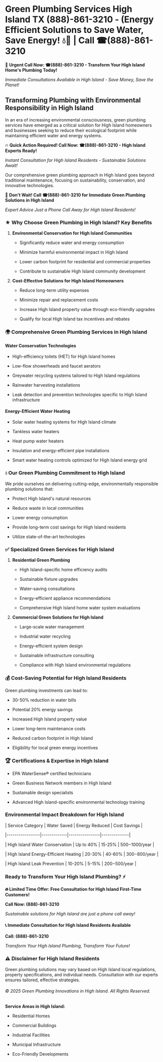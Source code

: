 # Green Plumbing Services High Island TX (888)-861-3210 - (Energy Efficient Solutions to Save Water, Save Energy! 💧🌿 | Call ☎(888)-861-3210

🚨 **Urgent Call Now: ☎(888)-861-3210 - Transform Your High Island Home's Plumbing Today!**
*Immediate Consultations Available in High Island - Save Money, Save the Planet!*

## Transforming Plumbing with Environmental Responsibility in High Island

In an era of increasing environmental consciousness, green plumbing services have emerged as a critical solution for High Island homeowners and businesses seeking to reduce their ecological footprint while maintaining efficient water and energy systems. 

🔥 **Quick Action Required! Call Now: ☎(888)-861-3210 - High Island Experts Ready!**
*Instant Consultation for High Island Residents - Sustainable Solutions Await!*

Our comprehensive green plumbing approach in High Island goes beyond traditional maintenance, focusing on sustainability, conservation, and innovative technologies.

🚨 **Don't Wait! Call ☎(888)-861-3210 for Immediate Green Plumbing Solutions in High Island**
*Expert Advice Just a Phone Call Away for High Island Residents!*

### ★ Why Choose Green Plumbing in High Island? Key Benefits

1. **Environmental Conservation for High Island Communities** 
   - Significantly reduce water and energy consumption
   - Minimize harmful environmental impact in High Island
   - Lower carbon footprint for residential and commercial properties
   - Contribute to sustainable High Island community development

2. **Cost-Effective Solutions for High Island Homeowners** 
   - Reduce long-term utility expenses
   - Minimize repair and replacement costs
   - Increase High Island property value through eco-friendly upgrades
   - Qualify for local High Island tax incentives and rebates

### 🌍 Comprehensive Green Plumbing Services in High Island

#### Water Conservation Technologies
- High-efficiency toilets (HET) for High Island homes
- Low-flow showerheads and faucet aerators
- Greywater recycling systems tailored to High Island regulations
- Rainwater harvesting installations
- Leak detection and prevention technologies specific to High Island infrastructure

#### Energy-Efficient Water Heating
- Solar water heating systems for High Island climate
- Tankless water heaters
- Heat pump water heaters
- Insulation and energy-efficient pipe installations
- Smart water heating controls optimized for High Island energy grid

### 💧 Our Green Plumbing Commitment to High Island

We pride ourselves on delivering cutting-edge, environmentally responsible plumbing solutions that:
- Protect High Island's natural resources
- Reduce waste in local communities
- Lower energy consumption
- Provide long-term cost savings for High Island residents
- Utilize state-of-the-art technologies

### ✅ Specialized Green Services for High Island

1. **Residential Green Plumbing**
   - High Island-specific home efficiency audits
   - Sustainable fixture upgrades
   - Water-saving consultations
   - Energy-efficient appliance recommendations
   - Comprehensive High Island home water system evaluations

2. **Commercial Green Solutions for High Island**
   - Large-scale water management
   - Industrial water recycling
   - Energy-efficient system design
   - Sustainable infrastructure consulting
   - Compliance with High Island environmental regulations

### 💰 Cost-Saving Potential for High Island Residents

Green plumbing investments can lead to:
- 30-50% reduction in water bills
- Potential 20% energy savings
- Increased High Island property value
- Lower long-term maintenance costs
- Reduced carbon footprint in High Island
- Eligibility for local green energy incentives

### 🏆 Certifications & Expertise in High Island

- EPA WaterSense® certified technicians
- Green Business Network members in High Island
- Sustainable design specialists
- Advanced High Island-specific environmental technology training

### Environmental Impact Breakdown for High Island

| Service Category | Water Saved | Energy Reduced | Cost Savings |
|-----------------|-------------|----------------|--------------|
| High Island Water Conservation | Up to 40% | 15-25% | $500-$1000/year |
| High Island Energy-Efficient Heating | 20-30% | 40-60% | $300-$800/year |
| High Island Leak Prevention | 10-20% | 5-15% | $200-$500/year |

### Ready to Transform Your High Island Plumbing? ⚡

**🔥 Limited Time Offer: Free Consultation for High Island First-Time Customers!**

**Call Now: (888)-861-3210**
*Sustainable solutions for High Island are just a phone call away!*

#### 📞 Immediate Consultation for High Island Residents Available

**Call: (888)-861-3210**
*Transform Your High Island Plumbing, Transform Your Future!*

### ⚠️ Disclaimer for High Island Residents

Green plumbing solutions may vary based on High Island local regulations, property specifications, and individual needs. Consultation with our experts ensures tailored, effective strategies.

###### © 2025 Green Plumbing Innovations in High Island. All Rights Reserved.

**Service Areas in High Island:** 
- Residential Homes
- Commercial Buildings
- Industrial Facilities
- Municipal Infrastructure
- Eco-Friendly Developments